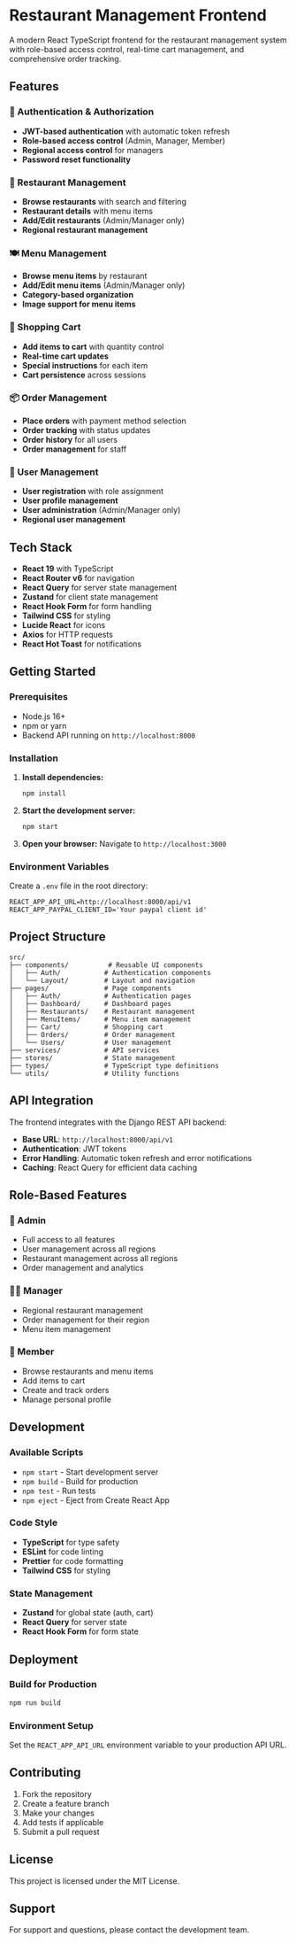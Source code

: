 # Restaurant Management Frontend

A modern React TypeScript frontend for the restaurant management system with role-based access control, real-time cart management, and comprehensive order tracking.

## Features

### 🔐 Authentication & Authorization
- **JWT-based authentication** with automatic token refresh
- **Role-based access control** (Admin, Manager, Member)
- **Regional access control** for managers
- **Password reset functionality**

### 🏪 Restaurant Management
- **Browse restaurants** with search and filtering
- **Restaurant details** with menu items
- **Add/Edit restaurants** (Admin/Manager only)
- **Regional restaurant management**

### 🍽️ Menu Management
- **Browse menu items** by restaurant
- **Add/Edit menu items** (Admin/Manager only)
- **Category-based organization**
- **Image support for menu items**

### 🛒 Shopping Cart
- **Add items to cart** with quantity control
- **Real-time cart updates**
- **Special instructions** for each item
- **Cart persistence** across sessions

### 📦 Order Management
- **Place orders** with payment method selection
- **Order tracking** with status updates
- **Order history** for all users
- **Order management** for staff

### 👥 User Management
- **User registration** with role assignment
- **User profile management**
- **User administration** (Admin/Manager only)
- **Regional user management**

## Tech Stack

- **React 19** with TypeScript
- **React Router v6** for navigation
- **React Query** for server state management
- **Zustand** for client state management
- **React Hook Form** for form handling
- **Tailwind CSS** for styling
- **Lucide React** for icons
- **Axios** for HTTP requests
- **React Hot Toast** for notifications

## Getting Started

### Prerequisites

- Node.js 16+ 
- npm or yarn
- Backend API running on `http://localhost:8000`

### Installation

1. **Install dependencies:**
   ```bash
   npm install
   ```

2. **Start the development server:**
   ```bash
   npm start
   ```

3. **Open your browser:**
   Navigate to `http://localhost:3000`

### Environment Variables

Create a `.env` file in the root directory:

```env
REACT_APP_API_URL=http://localhost:8000/api/v1
REACT_APP_PAYPAL_CLIENT_ID='Your paypal client id'
```

## Project Structure

```
src/
├── components/          # Reusable UI components
│   ├── Auth/           # Authentication components
│   └── Layout/         # Layout and navigation
├── pages/              # Page components
│   ├── Auth/           # Authentication pages
│   ├── Dashboard/      # Dashboard pages
│   ├── Restaurants/    # Restaurant management
│   ├── MenuItems/      # Menu item management
│   ├── Cart/           # Shopping cart
│   ├── Orders/         # Order management
│   └── Users/          # User management
├── services/           # API services
├── stores/             # State management
├── types/              # TypeScript type definitions
└── utils/              # Utility functions
```

## API Integration

The frontend integrates with the Django REST API backend:

- **Base URL**: `http://localhost:8000/api/v1`
- **Authentication**: JWT tokens
- **Error Handling**: Automatic token refresh and error notifications
- **Caching**: React Query for efficient data caching

## Role-Based Features

### 👑 Admin
- Full access to all features
- User management across all regions
- Restaurant management across all regions
- Order management and analytics

### 👨‍💼 Manager
- Regional restaurant management
- Order management for their region
- Menu item management

### 👤 Member
- Browse restaurants and menu items
- Add items to cart
- Create and track orders
- Manage personal profile

## Development

### Available Scripts

- `npm start` - Start development server
- `npm build` - Build for production
- `npm test` - Run tests
- `npm eject` - Eject from Create React App

### Code Style

- **TypeScript** for type safety
- **ESLint** for code linting
- **Prettier** for code formatting
- **Tailwind CSS** for styling

### State Management

- **Zustand** for global state (auth, cart)
- **React Query** for server state
- **React Hook Form** for form state

## Deployment

### Build for Production

```bash
npm run build
```

### Environment Setup

Set the `REACT_APP_API_URL` environment variable to your production API URL.

## Contributing

1. Fork the repository
2. Create a feature branch
3. Make your changes
4. Add tests if applicable
5. Submit a pull request

## License

This project is licensed under the MIT License.

## Support

For support and questions, please contact the development team.
